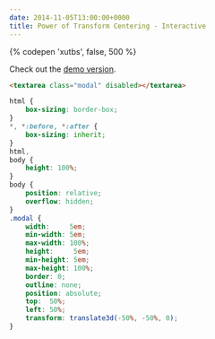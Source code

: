 ```yaml
---
date: 2014-11-05T13:00:00+0000
title: Power of Transform Centering - Interactive
---
```


{% codepen 'xutbs', false, 500 %}

Check out the [demo version](/pen/transform-centering/).

```html
<textarea class="modal" disabled></textarea>
```

```scss
html {
    box-sizing: border-box;
}
*, *:before, *:after {
    box-sizing: inherit;
}
html,
body {
    height: 100%;
}
body {
    position: relative;
    overflow: hidden;
}
.modal {
    width:     5em;
    min-width: 5em;
    max-width: 100%;
    height:     5em;
    min-height: 5em;
    max-height: 100%;
    border: 0;
    outline: none;
    position: absolute;
    top:  50%;
    left: 50%;
    transform: translate3d(-50%, -50%, 0);
}

```
